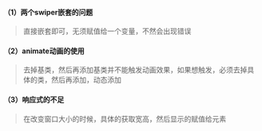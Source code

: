 #### （1）两个swiper嵌套的问题

> 直接嵌套即可，无须赋值给一个变量，不然会出现错误

#### （2）animate动画的使用 

> 去掉基类，然后再添加基类并不能触发动画效果，如果想触发，必须去掉具体的类，然后再添加，动态添加

#### （3）响应式的不足

> 在改变窗口大小的时候，具体的获取宽高，然后显示的赋值给元素